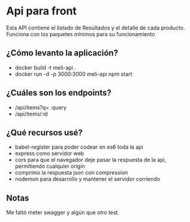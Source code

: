 # Api para front
Esta API contiene el listado de Resultados y el detalle de cada producto. Funciona con los paquetes mínimos para su funcionamiento

## ¿Cómo levanto la aplicación?
- docker build -t meli-api .
- docker run -d -p 3000:3000 meli-api npm start

## ¿Cuáles son los endpoints?
- /api/items?q=​ :query
- /api/items/​:id


## ¿Qué recursos usé?
- babel-register para poder codear en es6 toda la api
- express como servidor web
- cors para que el navegador deje pasar la respuesta de la api, permitiendo cualquier origin
- comprimo la respuesta json con compression
- nodemon para desarrollo y mantener el servidor corriendo

## Notas
Me faltó meter swagger y algún que otro test.